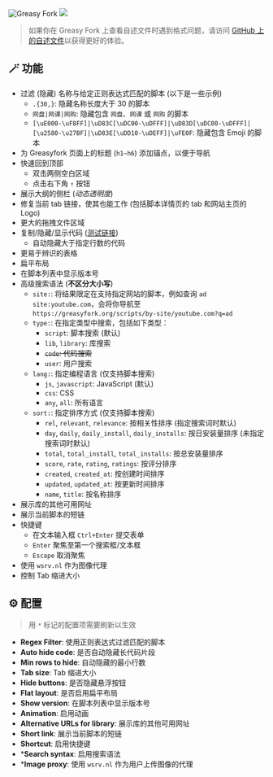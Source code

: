 ![Greasy Fork](https://img.shields.io/greasyfork/dt/467078) [![](https://img.shields.io/badge/Crazy%20Thur.-V%20me%2050-red?logo=kfc)](https://greasyfork.org/rails/active_storage/blobs/redirect/eyJfcmFpbHMiOnsibWVzc2FnZSI6IkJBaHBBaWZvIiwiZXhwIjpudWxsLCJwdXIiOiJibG9iX2lkIn19--10e04ed7ed56ae18d22cec6d675b34fd579cecab/wechat.jpeg?locale=zh-CN)

> 如果你在 Greasy Fork 上查看自述文件时遇到格式问题，请访问 [GitHub 上的自述文件](https://github.com/PRO-2684/gadgets/blob/main/greasyfork_enhance/README_CN.md)以获得更好的体验。

## 🪄 功能

- 过滤 (隐藏) 名称与给定正则表达式匹配的脚本 (以下是一些示例)
  - `.{30,}`: 隐藏名称长度大于 30 的脚本
  - `网盘|网课|网购`: 隐藏包含 `网盘`、`网课` 或 `网购` 的脚本
  - `[\uE000-\uF8FF]|\uD83C[\uDC00-\uDFFF]|\uD83D[\uDC00-\uDFFF]|[\u2580-\u27BF]|\uD83E[\uDD10-\uDEFF]|\uFE0F`: 隐藏包含 Emoji 的脚本
- 为 Greasyfork 页面上的标题 (`h1~h6`) 添加锚点，以便于导航
- 快速回到顶部
  - 双击两侧空白区域
  - 点击右下角 `↑` 按钮
- 展示大纲的侧栏 (*动态透明度*)
- 修复当前 tab 链接，使其也能工作 (包括脚本详情页的 tab 和网站主页的 Logo)
- 更大的拖拽文件区域
- 复制/隐藏/显示代码 ([测试链接](https://greasyfork.org/scripts/470224))
  - 自动隐藏大于指定行数的代码
- 更易于辨识的表格
- 扁平布局
- 在脚本列表中显示版本号
- 高级搜索语法 (**不区分大小写**)
  - `site:`: 将结果限定在支持指定网站的脚本，例如查询 `ad site:youtube.com`，会将你导航至 `https://greasyfork.org/scripts/by-site/youtube.com?q=ad`
  - `type:`: 在指定类型中搜索，包括如下类型：
    - `script`: 脚本搜索 (默认)
    - `lib`, `library`: 库搜索
    - ~~`code`: 代码搜索~~
    - `user`: 用户搜索
  - `lang:`: 指定编程语言 (仅支持脚本搜索)
    - `js`, `javascript`: JavaScript (默认)
    - `css`: CSS
    - `any`, `all`: 所有语言
  - `sort:`: 指定排序方式 (仅支持脚本搜索)
    - `rel`, `relevant`, `relevance`: 按相关性排序 (指定搜索词时默认)
    - `day`, `daily`, `daily_install`, `daily_installs`: 按日安装量排序 (未指定搜索词时默认)
    - `total`, `total_install`, `total_installs`: 按总安装量排序
    - `score`, `rate`, `rating`, `ratings`: 按评分排序
    - `created`, `created_at`: 按创建时间排序
    - `updated`, `updated_at`: 按更新时间排序
    - `name`, `title`: 按名称排序
- 展示库的其他可用网址
- 展示当前脚本的短链
- 快捷键
    - 在文本输入框 `Ctrl+Enter` 提交表单
    - `Enter` 聚焦至第一个搜索框/文本框
    - `Escape` 取消聚焦
- 使用 `wsrv.nl` 作为图像代理
- 控制 Tab 缩进大小

## ⚙️ 配置

> 用 `*` 标记的配置项需要刷新以生效

- **Regex Filter**: 使用正则表达式过滤匹配的脚本
- **Auto hide code**: 是否自动隐藏长代码片段
- **Min rows to hide**: 自动隐藏的最小行数
- **Tab size**: Tab 缩进大小
- **Hide buttons**: 是否隐藏悬浮按钮
- **Flat layout**: 是否启用扁平布局
- **Show version**: 在脚本列表中显示版本号
- **Animation**: 启用动画
- **Alternative URLs for library**: 展示库的其他可用网址
- **Short link**: 展示当前脚本的短链
- **Shortcut**: 启用快捷键
- \***Search syntax**: 启用搜索语法
- \***Image proxy**: 使用 `wsrv.nl` 作为用户上传图像的代理

